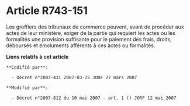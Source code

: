 # Article R743-151

Les greffiers des tribunaux de commerce peuvent, avant de procéder aux actes de leur ministère, exiger de la partie qui
requiert les actes ou les formalités une provision suffisante pour le paiement des frais, droits, déboursés et émoluments
afférents à ces actes ou formalités.

**Liens relatifs à cet article**

	**Codifié par**:

	  - Décret n°2007-431 2007-03-25 JORF 27 mars 2007

	**Modifié par**:

	  - Décret n°2007-812 du 10 mai 2007 - art. 1 () JORF 12 mai 2007
